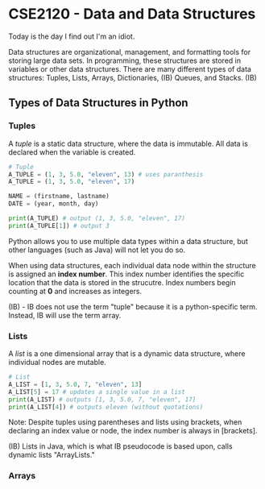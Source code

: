 # CSE2120 - Data and Data Structures

Today is the day I find out I'm an idiot. 

Data structures are organizational, management, and formatting tools for storing large data sets. In programming, these structures are stored in variables or other data structures. There are many different types of data structures: Tuples, Lists, Arrays, Dictionaries, (IB) Queues, and Stacks. (IB)

## Types of Data Structures in Python

### Tuples 

A *tuple* is a static data structure, where the data is immutable. All data is declared when the variable is created. 

```python
# Tuple 
A_TUPLE = (1, 3, 5.0, "eleven", 13) # uses paranthesis
A_TUPLE = (1, 3, 5.0, "eleven", 17)

NAME = (firstname, lastname)
DATE = (year, month, day)

print(A_TUPLE) # output (1, 3, 5.0, "eleven", 17)
print(A_TUPLE[1]) # output 3
```

Python allows you to use multiple data types within a data structure, but other languages (such as Java) will not let you do so. 

When using data structures, each individual data node within the structure is assigned an **index number**. This index number identifies the specific location that the data is stored in the strucutre. Index numbers begin counting at **0** and increases as integers. 

(IB) - IB does not use the term "tuple" because it is a python-specific term. Instead, IB will use the term array. 

### Lists

A *list* is a one dimensional array that is a dynamic data structure, where individual nodes are mutable. 

```python
# List 
A_LIST = [1, 3, 5.0, 7, "eleven", 13]
A_LIST[5] = 17 # updates a single value in a list 
print(A_LIST) # outputs [1, 3, 5.0, 7, "eleven", 17]
print(A_LIST[4]) # outputs eleven (without quotations) 
```

Note: Despite tuples using parentheses and lists using brackets, when declaring an index value or node, the index number is always in [brackets]. 

(IB) Lists in Java, which is what IB pseudocode is based upon, calls dynamic lists "ArrayLists."  

### Arrays 